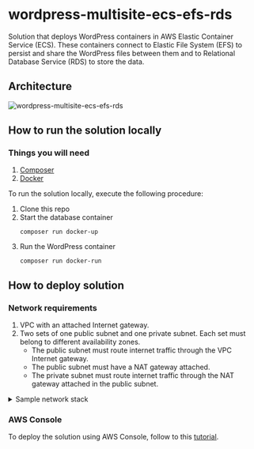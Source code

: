 # wordpress-multisite-ecs-efs-rds

Solution that deploys WordPress containers in AWS Elastic Container Service (ECS). These containers connect to Elastic File System (EFS) to persist and share the WordPress files between them and to Relational Database Service (RDS) to store the data.

## Architecture

![wordpress-multisite-ecs-efs-rds](https://user-images.githubusercontent.com/4935587/150462554-d7126f41-4155-4fa2-8041-f5c26297e26a.png)

## How to run the solution locally

### Things you will need

1. [Composer](https://getcomposer.org/download/)
2. [Docker](https://docs.docker.com/get-docker/)

To run the solution locally, execute the following procedure:

1. Clone this repo
2. Start the database container
    ```
    composer run docker-up
    ```
3. Run the WordPress container
    ```
    composer run docker-run
    ```

## How to deploy solution

### Network requirements

1. VPC with an attached Internet gateway.
2. Two sets of one public subnet and one private subnet. Each set must belong to different availability zones.
    - The public subnet must route internet traffic through the VPC Internet gateway.
    - The public subnet must have a NAT gateway attached.
    - The private subnet must route internet traffic through the NAT gateway attached in the public subnet.

<details><summary>Sample network stack</summary>
<p>

    AWSTemplateFormatVersion: '2010-09-09'
    Description: ''


    #################### STACK MAPPINGS ####################

    Mappings:

    SubnetConfig:
        VPC:
            CIDR: 10.2.0.0/16
        PublicSubnet1:
            CIDR: 10.2.0.0/24
        PublicSubnet2:
            CIDR: 10.2.1.0/24
        PrivateSubnet1:
            CIDR: 10.2.2.0/24
        PrivateSubnet2:
            CIDR: 10.2.3.0/24

    #################### STACK RESOURCES ####################

    Resources:

    #################### VPC ####################

    VPC:
        Type: AWS::EC2::VPC
        Properties:
        CidrBlock: !FindInMap [ SubnetConfig, VPC, CIDR ]
        InstanceTenancy: default
        EnableDnsHostnames: true
        EnableDnsSupport: true
        Tags:
            - Key: Name
            Value: !Sub '${AWS::StackName}-VPC'

    #################### INTERNET GATEWAY ####################

    InternetGateway:
        Type: AWS::EC2::InternetGateway
        Properties:
        Tags:
            - Key: Name
            Value: !Sub '${AWS::StackName}-VPC-IG'
        
    InternetGatewayAttachment:
        Type: AWS::EC2::VPCGatewayAttachment
        Properties:
        InternetGatewayId: !Ref InternetGateway
        VpcId: !Ref VPC

    #################### PUBLIC ROUTE TABLE ####################

    PublicRouteTable:
        Type: AWS::EC2::RouteTable
        Properties:
        VpcId: !Ref VPC
        Tags:
            - Key: Name
            Value: !Sub '${AWS::StackName}-VPC-PubRT'

    DefaultPublicRoute:
        DependsOn:
        - InternetGatewayAttachment
        Type: AWS::EC2::Route
        Properties:
        RouteTableId: !Ref PublicRouteTable
        DestinationCidrBlock: 0.0.0.0/0
        GatewayId: !Ref InternetGateway

    #################### PUBLIC SUBNETS ####################

    #################### SUBNET1 ####################

    PublicSubnet1:
        Type: AWS::EC2::Subnet
        Properties:
        AvailabilityZone: !Select [ 0, !GetAZs '' ]
        CidrBlock: !FindInMap [ SubnetConfig, PublicSubnet1, CIDR ]
        MapPublicIpOnLaunch: true
        Tags:
            - Key: Name
            Value: !Sub '${AWS::StackName}-VPC-PubSN1'
        VpcId: !Ref VPC

    PublicSubnet1RouteTableAssociation:
        Type: AWS::EC2::SubnetRouteTableAssociation
        Properties:
        RouteTableId: !Ref PublicRouteTable
        SubnetId: !Ref PublicSubnet1

    PublicSubnet1ElasticIP:
        Type: AWS::EC2::EIP
        Properties:
        Domain: vpc
        Tags:
            - Key: Name
            Value: !Sub '${AWS::StackName}-VPC-PubSN1-NG-EIP'
        
    PublicSubnet1NatGateway:
        Type: AWS::EC2::NatGateway
        Properties:
        AllocationId: !GetAtt PublicSubnet1ElasticIP.AllocationId
        SubnetId: !Ref PublicSubnet1
        Tags:
            - Key: Name
            Value: !Sub '${AWS::StackName}-VPC-PubSN1-NG'

    #################### SUBNET2 ####################

    PublicSubnet2:
        Type: AWS::EC2::Subnet
        Properties:
        AvailabilityZone: !Select [ 1, !GetAZs '' ]
        CidrBlock: !FindInMap [ SubnetConfig, PublicSubnet2, CIDR ]
        MapPublicIpOnLaunch: true
        Tags:
            - Key: Name
            Value: !Sub '${AWS::StackName}-VPC-PubSN2'
        VpcId: !Ref VPC

    PublicSubnet2RouteTableAssociation:
        Type: AWS::EC2::SubnetRouteTableAssociation
        Properties:
        RouteTableId: !Ref PublicRouteTable
        SubnetId: !Ref PublicSubnet2

    PublicSubnet2ElasticIP:
        Type: AWS::EC2::EIP
        Properties:
        Domain: vpc
        Tags:
            - Key: Name
            Value: !Sub '${AWS::StackName}-VPC-PubSN2-NG-EIP'
        
    PublicSubnet2NatGateway:
        Type: AWS::EC2::NatGateway
        Properties:
        AllocationId: !GetAtt PublicSubnet2ElasticIP.AllocationId
        SubnetId: !Ref PublicSubnet2
        Tags:
            - Key: Name
            Value: !Sub '${AWS::StackName}-VPC-PubSN2-NG'

    #################### PRIVATE SUBNETS ####################

    #################### SUBNET1 ####################

    PrivateSubnet1:
        Type: AWS::EC2::Subnet
        Properties:
        AvailabilityZone: !Select [ 0, !GetAZs '' ]
        CidrBlock: !FindInMap [ SubnetConfig, PrivateSubnet1, CIDR ]
        Tags:
            - Key: Name
            Value: !Sub '${AWS::StackName}-VPC-PrivSN1'
        VpcId:
            Ref: VPC

    PrivateSubnet1RouteTable:
        Type: AWS::EC2::RouteTable
        Properties:
        VpcId: !Ref VPC
        Tags:
            - Key: Name
            Value: !Sub '${AWS::StackName}-VPC-PrivSN1-RT'

    PrivateSubnet1RouteTableAssociation:
        Type: AWS::EC2::SubnetRouteTableAssociation
        Properties:
        RouteTableId: !Ref PrivateSubnet1RouteTable
        SubnetId: !Ref PrivateSubnet1

    RouteToPublicSubnet1NatGateway:
        Type: AWS::EC2::Route
        Properties:
        RouteTableId: !Ref PrivateSubnet1RouteTable
        DestinationCidrBlock: 0.0.0.0/0
        NatGatewayId: !Ref PublicSubnet1NatGateway

    #################### SUBNET2 ####################

    PrivateSubnet2:
        Type: AWS::EC2::Subnet
        Properties:
        AvailabilityZone: !Select [ 1, !GetAZs '' ]
        CidrBlock: !FindInMap [ SubnetConfig, PrivateSubnet2, CIDR ]
        Tags:
            - Key: Name
            Value: !Sub '${AWS::StackName}-VPC-PrivSN2'
        VpcId:
            Ref: VPC

    PrivateSubnet2RouteTable:
        Type: AWS::EC2::RouteTable
        Properties:
        VpcId: !Ref VPC
        Tags:
            - Key: Name
            Value: !Sub '${AWS::StackName}-VPC-PrivSN2-RT'

    PrivateSubnet2RouteTableAssociation:
        Type: AWS::EC2::SubnetRouteTableAssociation
        Properties:
        RouteTableId: !Ref PrivateSubnet2RouteTable
        SubnetId: !Ref PrivateSubnet2

    RouteToPublicSubnet2NatGateway:
        Type: AWS::EC2::Route
        Properties:
        RouteTableId: !Ref PrivateSubnet2RouteTable
        DestinationCidrBlock: 0.0.0.0/0
        NatGatewayId: !Ref PublicSubnet2NatGateway

</p>
</details>

### AWS Console

To deploy the solution using AWS Console, follow to this [tutorial](https://docs.aws.amazon.com/AWSCloudFormation/latest/UserGuide/cfn-console-create-stack.html).